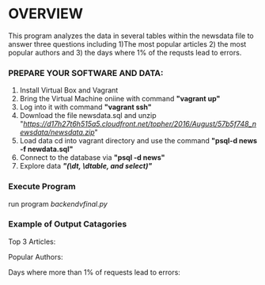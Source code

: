 # OVERVIEW

This program analyzes the data in several tables within the newsdata file to answer three questions including 1)The most popular articles 2) the most popular authors and 3) the days where 1% of the requsts lead to errors.

### PREPARE YOUR SOFTWARE AND DATA:

1) Install Virtual Box and Vagrant
2) Bring the Virtual Machine oniine with command **"vagrant up"**
3) Log into it with command **"vagrant ssh"**
4) Download the file newsdata.sql and unzip "_https://d17h27t6h515a5.cloudfront.net/topher/2016/August/57b5f748_newsdata/newsdata.zip_"
5) Load data cd into vagrant directory and use the command **"psql-d news -f newdata.sql"**
6) Connect to the database via **"psql -d news"**
7) Explore data _**"(\dt, \dtable, and select)"**_

### Execute Program
run program _backendvfinal.py_

### Example of Output Catagories

Top 3 Articles:

Popular Authors:

Days where more than 1% of requests lead to errors:








